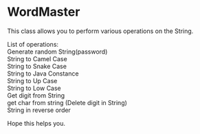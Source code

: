 # WordMaster
This class allows you to perform various operations on the String.

List of operations:
           <br> Generate random String(password)
           <br> String to Camel Case
           <br> String to Snake Case
           <br> String to Java Constance
           <br> String to Up Case
           <br> String to Low Case
           <br> Get digit from String
           <br> get char from string (Delete digit in String)
           <br> String in reverse order
          
          
      
Hope this helps you.
